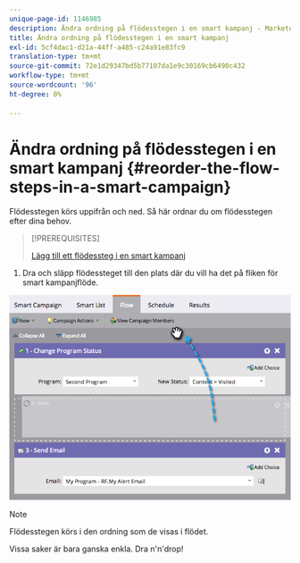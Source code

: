 ```yaml
---
unique-page-id: 1146985
description: Ändra ordning på flödesstegen i en smart kampanj - Marketo Docs - produktdokumentation
title: Ändra ordning på flödesstegen i en smart kampanj
exl-id: 5cf4dac1-d21a-44ff-a485-c24a91e83fc9
translation-type: tm+mt
source-git-commit: 72e1d29347bd5b77107da1e9c30169cb6490c432
workflow-type: tm+mt
source-wordcount: '96'
ht-degree: 0%

---
```


# Ändra ordning på flödesstegen i en smart kampanj {#reorder-the-flow-steps-in-a-smart-campaign}

Flödesstegen körs uppifrån och ned. Så här ordnar du om flödesstegen efter dina behov.

>[!PREREQUISITES]
>
>[Lägg till ett flödessteg i en smart kampanj](/help/marketo/product-docs/core-marketo-concepts/smart-campaigns/flow-actions/add-a-flow-step-to-a-smart-campaign.md)

1. Dra och släpp flödessteget till den plats där du vill ha det på fliken för smart kampanjflöde.

![](assets/image2014-9-22-13-3a49-3a11.png)

>[!NOTE]
>
>Flödesstegen körs i den ordning som de visas i flödet.

Vissa saker är bara ganska enkla. Dra n&#39;n&#39;drop!
